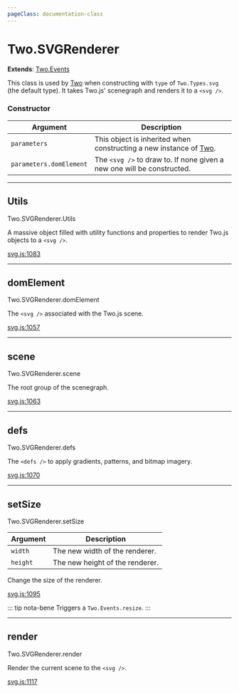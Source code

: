 ```yaml
---
pageClass: documentation-class
---
```


# Two.SVGRenderer


<div class="extends">

__Extends__: [Two.Events](/documentation/events/)

</div>


This class is used by [Two](/documentation/) when constructing with `type` of `Two.Types.svg` (the default type). It takes Two.js' scenegraph and renders it to a `<svg />`.


<div class="meta">
  <custom-button text="Source" type="source" href="https://github.com/jonobr1/two.js/blob/dev/src/renderers/svg.js" />
</div>



### Constructor


| Argument | Description |
| ---- | ----------- |
|  `parameters`  | This object is inherited when constructing a new instance of [Two](/documentation/). |
|  `parameters.domElement`  | The `<svg />` to draw to. If none given a new one will be constructed. |



---

<div class="static member ">

## Utils
<span class="longname">Two.SVGRenderer.Utils</span>








<div class="properties">

A massive object filled with utility functions and properties to render Two.js objects to a `<svg />`.

</div>








<div class="meta">

  [svg.js:1083](https://github.com/jonobr1/two.js/blob/dev/src/renderers/svg.js#L1083)

</div>






</div>



---

<div class="instance member ">

## domElement
<span class="longname">Two.SVGRenderer.domElement</span>








<div class="properties">

The `<svg />` associated with the Two.js scene.

</div>








<div class="meta">

  [svg.js:1057](https://github.com/jonobr1/two.js/blob/dev/src/renderers/svg.js#L1057)

</div>






</div>



---

<div class="instance member ">

## scene
<span class="longname">Two.SVGRenderer.scene</span>








<div class="properties">

The root group of the scenegraph.

</div>








<div class="meta">

  [svg.js:1063](https://github.com/jonobr1/two.js/blob/dev/src/renderers/svg.js#L1063)

</div>






</div>



---

<div class="instance member ">

## defs
<span class="longname">Two.SVGRenderer.defs</span>








<div class="properties">

The `<defs />` to apply gradients, patterns, and bitmap imagery.

</div>








<div class="meta">

  [svg.js:1070](https://github.com/jonobr1/two.js/blob/dev/src/renderers/svg.js#L1070)

</div>






</div>



---

<div class="instance function ">

## setSize
<span class="longname">Two.SVGRenderer.setSize</span>










<div class="params">

| Argument | Description |
| ---- | ----------- |
|  `width`  | The new width of the renderer. |
|  `height`  | The new height of the renderer. |
</div>




<div class="description">

Change the size of the renderer.

</div>



<div class="meta">

  [svg.js:1095](https://github.com/jonobr1/two.js/blob/dev/src/renderers/svg.js#L1095)

</div>



<div class="tags">


::: tip nota-bene
Triggers a `Two.Events.resize`.
:::


</div>




</div>



---

<div class="instance function ">

## render
<span class="longname">Two.SVGRenderer.render</span>













<div class="description">

Render the current scene to the `<svg />`.

</div>



<div class="meta">

  [svg.js:1117](https://github.com/jonobr1/two.js/blob/dev/src/renderers/svg.js#L1117)

</div>






</div>


